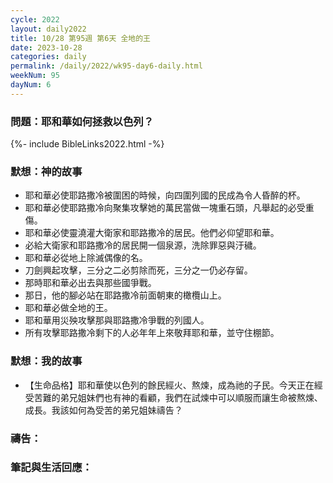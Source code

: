 ```yaml
---
cycle: 2022
layout: daily2022
title: 10/28 第95週 第6天 全地的王
date: 2023-10-28
categories: daily
permalink: /daily/2022/wk95-day6-daily.html
weekNum: 95
dayNum: 6
---
```


### 問題：耶和華如何拯救以色列？

{%- include BibleLinks2022.html -%}

### 默想：神的故事
+ 耶和華必使耶路撒冷被圍困的時候，向四圍列國的民成為令人昏醉的杯。
+ 耶和華必使耶路撒冷向聚集攻擊她的萬民當做一塊重石頭，凡舉起的必受重傷。
+ 耶和華必使靈澆灌大衛家和耶路撒冷的居民。他們必仰望耶和華。
+ 必給大衛家和耶路撒冷的居民開一個泉源，洗除罪惡與汙穢。
+ 耶和華必從地上除滅偶像的名。
+ 刀劍興起攻擊，三分之二必剪除而死，三分之一仍必存留。
+ 那時耶和華必出去與那些國爭戰。
+ 那日，他的腳必站在耶路撒冷前面朝東的橄欖山上。
+ 耶和華必做全地的王。
+ 耶和華用災殃攻擊那與耶路撒冷爭戰的列國人。
+ 所有攻擊耶路撒冷剩下的人必年年上來敬拜耶和華，並守住棚節。

### 默想：我的故事
+ 【生命品格】耶和華使以色列的餘民經火、熬煉，成為祂的子民。今天正在經受苦難的弟兄姐妹們也有神的看顧，我們在試煉中可以順服而讓生命被熬煉、成長。我該如何為受苦的弟兄姐妹禱告？

### 禱告：

### 筆記與生活回應：

